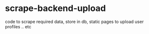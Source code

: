 # scrape-backend-upload
code to scrape required data, store in db, static pages to upload user profiles .. etc
